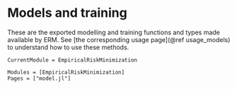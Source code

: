 # Models and training

These are the exported modelling and training functions and types made available by
ERM. See [the corresponding usage page](@ref usage_models) to understand how to use these
methods. 

```@meta
CurrentModule = EmpiricalRiskMinimization
```

```@autodocs
Modules = [EmpiricalRiskMinimization]
Pages = ["model.jl"]
```
